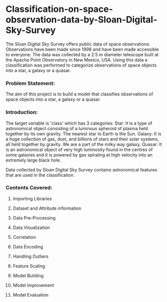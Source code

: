 # Classification-on-space-observation-data-by-Sloan-Digital-Sky-Survey
The Sloan Digital Sky Survey offers public data of space observations. Observations have been made since 1998 and have been made accessible to everyone. The data was collected by a 2.5 m diameter telescope built at the Apache Point Observatory in New Mexico, USA. Using this data a classification was performed to categorize observations of space objects into a star, a galaxy or a quasar.

### Problem Statement: 
The aim of this project is to build a model that classifies observations of space objects into a star, a galaxy or a quasar.

### Introduction:
The target variable is 'class' which has 3 categories:
Star: It is a type of astronomical object consisting of a luminous spheroid of plasma held together by its own gravity. The nearest star to Earth is the Sun. 
Galaxy: It is a huge collection of gas, dust, and billions of stars and their solar systems, all held together by gravity. We are a part of the milky way galaxy.
Quasar: It is an astronomical object of very high luminosity found in the centres of some galaxies and it is powered by gas spiraling at high velocity into an extremely large black hole.

Data collected by Sloan Digital Sky Survey contains astronomical features that are used in the classification.

### Contents Covered:

1. Importing Libraries

2. Dataset and Attribute information

3. Data Pre-Processing

4. Data Visualization

5. Correlation

6. Data Encoding

7. Handling Outliers

8. Feature Scaling

9. Model Building

10. Model Improvement

11. Model Evaluation

